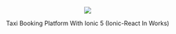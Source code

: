 

<p align="center">
  <img width="auto" height="auto" src="https://user-images.githubusercontent.com/7928001/82766267-86b91600-9e15-11ea-8bff-7427235d2aa6.jpg">
</p>


 

<p align="center">
Taxi Booking Platform With Ionic 5 (Ionic-React In Works)
</p>                            
                                  
                                  
                                  
                                  
                                  
                                  
                                  
<p align="center">

</p>    

